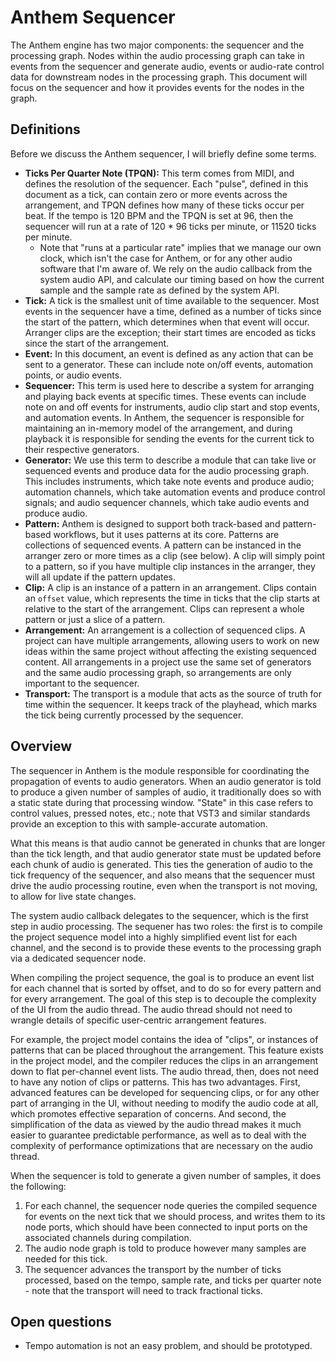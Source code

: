 # Anthem Sequencer

The Anthem engine has two major components: the sequencer and the processing graph. Nodes within the audio processing graph can take in events from the sequencer and generate audio, events or audio-rate control data for downstream nodes in the processing graph. This document will focus on the sequencer and how it provides events for the nodes in the graph.

## Definitions

Before we discuss the Anthem sequencer, I will briefly define some terms.

- **Ticks Per Quarter Note (TPQN):** This term comes from MIDI, and defines the resolution of the sequencer. Each "pulse", defined in this document as a tick, can contain zero or more events across the arrangement, and TPQN defines how many of these ticks occur per beat. If the tempo is 120 BPM and the TPQN is set at 96, then the sequencer will run at a rate of 120 * 96 ticks per minute, or 11520 ticks per minute.
   - Note that "runs at a particular rate" implies that we manage our own clock, which isn't the case for Anthem, or for any other audio software that I'm aware of. We rely on the audio callback from the system audio API, and calculate our timing based on how the current sample and the sample rate as defined by the system API.
- **Tick:** A tick is the smallest unit of time available to the sequencer. Most events in the sequencer have a time, defined as a number of ticks since the start of the pattern, which determines when that event will occur. Arranger clips are the exception; their start times are encoded as ticks since the start of the arrangement.
- **Event:** In this document, an event is defined as any action that can be sent to a generator. These can include note on/off events, automation points, or audio events.
- **Sequencer:** This term is used here to describe a system for arranging and playing back events at specific times. These events can include note on and off events for instruments, audio clip start and stop events, and automation events. In Anthem, the sequencer is responsible for maintaining an in-memory model of the arrangement, and during playback it is responsible for sending the events for the current tick to their respective generators.
- **Generator:** We use this term to describe a module that can take live or sequenced events and produce data for the audio processing graph. This includes instruments, which take note events and produce audio; automation channels, which take automation events and produce control signals; and audio sequencer channels, which take audio events and produce audio.
- **Pattern:** Anthem is designed to support both track-based and pattern-based workflows, but it uses patterns at its core. Patterns are collections of sequenced events. A pattern can be instanced in the arranger zero or more times as a clip (see below). A clip will simply point to a pattern, so if you have multiple clip instances in the arranger, they will all update if the pattern updates.
- **Clip:** A clip is an instance of a pattern in an arrangement. Clips contain an `offset` value, which represents the time in ticks that the clip starts at relative to the start of the arrangement. Clips can represent a whole pattern or just a slice of a pattern.
- **Arrangement:** An arrangement is a collection of sequenced clips. A project can have multiple arrangements, allowing users to work on new ideas within the same project without affecting the existing sequenced content. All arrangements in a project use the same set of generators and the same audio processing graph, so arrangements are only important to the sequencer.
- **Transport:** The transport is a module that acts as the source of truth for time within the sequencer. It keeps track of the playhead, which marks the tick being currently processed by the sequencer.

## Overview

The sequencer in Anthem is the module responsible for coordinating the propagation of events to audio generators. When an audio generator is told to produce a given number of samples of audio, it traditionally does so with a static state during that processing window. "State" in this case refers to control values, pressed notes, etc.; note that VST3 and similar standards provide an exception to this with sample-accurate automation.

What this means is that audio cannot be generated in chunks that are longer than the tick length, and that audio generator state must be updated before each chunk of audio is generated. This ties the generation of audio to the tick frequency of the sequencer, and also means that the sequencer must drive the audio processing routine, even when the transport is not moving, to allow for live state changes.

The system audio callback delegates to the sequencer, which is the first step in audio processing. The sequener has two roles: the first is to compile the project sequence model into a highly simplified event list for each channel, and the second is to provide these events to the processing graph via a dedicated sequencer node.

When compiling the project sequence, the goal is to produce an event list for each channel that is sorted by offset, and to do so for every pattern and for every arrangement. The goal of this step is to decouple the complexity of the UI from the audio thread. The audio thread should not need to wrangle details of specific user-centric arrangement features.

For example, the project model contains the idea of "clips", or instances of patterns that can be placed throughout the arrangement. This feature exists in the project model, and the compiler reduces the clips in an arrangement down to flat per-channel event lists. The audio thread, then, does not need to have any notion of clips or patterns. This has two advantages. First, advanced features can be developed for sequencing clips, or for any other part of arranging in the UI, without needing to modify the audio code at all, which promotes effective separation of concerns. And second, the simplification of the data as viewed by the audio thread makes it much easier to guarantee predictable performance, as well as to deal with the complexity of performance optimizations that are necessary on the audio thread.

When the sequencer is told to generate a given number of samples, it does the following:

1. For each channel, the sequencer node queries the compiled sequence for events on the next tick that we should process, and writes them to its node ports, which should have been connected to input ports on the associated channels during compilation.
2. The audio node graph is told to produce however many samples are needed for this tick.
3. The sequencer advances the transport by the number of ticks processed, based on the tempo, sample rate, and ticks per quarter note - note that the transport will need to track fractional ticks.

## Open questions

- Tempo automation is not an easy problem, and should be prototyped.
